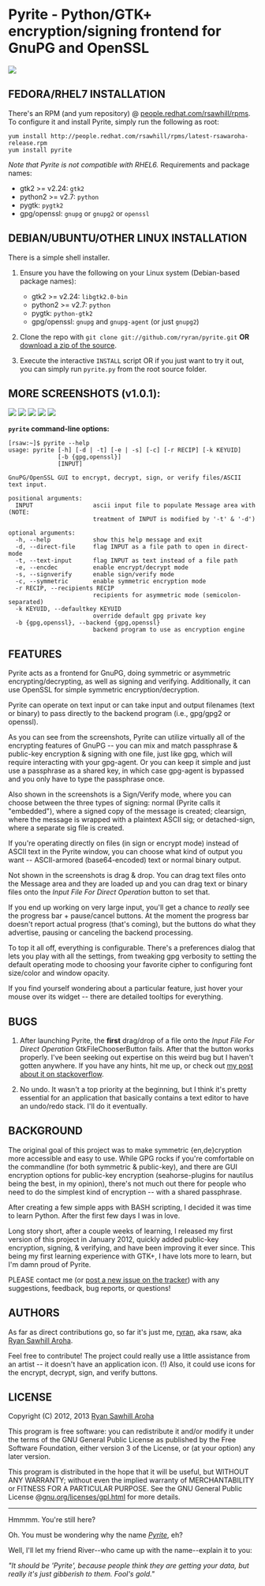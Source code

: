 Pyrite - Python/GTK+ encryption/signing frontend for GnuPG and OpenSSL
======================================================================

![](http://b19.org/linux/pyrite/1enc_txt.png)


FEDORA/RHEL7 INSTALLATION
-------------------------
There's an RPM (and yum repository) @ [people.redhat.com/rsawhill/rpms](http://people.redhat.com/rsawhill/rpms/). To configure it and install Pyrite, simply run the following as root:

  ```
  yum install http://people.redhat.com/rsawhill/rpms/latest-rsawaroha-release.rpm
  yum install pyrite
  ```

*Note that Pyrite is not compatible with RHEL6.*
Requirements and package names:

- gtk2 >= v2.24: `gtk2`  
- python2 >= v2.7: `python`  
- pygtk: `pygtk2`  
- gpg/openssl: `gnupg` or `gnupg2` or `openssl`


DEBIAN/UBUNTU/OTHER LINUX INSTALLATION
--------------------------------------
There is a simple shell installer.

1. Ensure you have the following on your Linux system (Debian-based package names):

    - gtk2 >= v2.24: `libgtk2.0-bin`  
    - python2 >= v2.7: `python`  
    - pygtk: `python-gtk2`  
    - gpg/openssl: `gnupg` and `gnupg-agent` (or just `gnupg2`) 

2. Clone the repo with `git clone git://github.com/ryran/pyrite.git` **OR** [download a zip of the source](https://github.com/ryran/pyrite/archive/master.zip).

3. Execute the interactive `INSTALL` script OR if you just want to try it out, you can simply run `pyrite.py` from the root source folder.


MORE SCREENSHOTS (v1.0.1):
-------------------------------
![](http://b19.org/linux/pyrite/2clearsign_txt.png)
![](http://b19.org/linux/pyrite/3enc_prog.png)
![](http://b19.org/linux/pyrite/4dec_txt.png)
![](http://b19.org/linux/pyrite/5openssl_txt.png)
![](http://b19.org/linux/pyrite/6prefs.png)

**`pyrite` command-line options:**

```
[rsaw:~]$ pyrite --help
usage: pyrite [-h] [-d | -t] [-e | -s] [-c] [-r RECIP] [-k KEYUID]
              [-b {gpg,openssl}]
              [INPUT]

GnuPG/OpenSSL GUI to encrypt, decrypt, sign, or verify files/ASCII text input.

positional arguments:
  INPUT                 ascii input file to populate Message area with (NOTE:
                        treatment of INPUT is modified by '-t' & '-d')

optional arguments:
  -h, --help            show this help message and exit
  -d, --direct-file     flag INPUT as a file path to open in direct-mode
  -t, --text-input      flag INPUT as text instead of a file path
  -e, --encdec          enable encrypt/decrypt mode
  -s, --signverify      enable sign/verify mode
  -c, --symmetric       enable symmetric encryption mode
  -r RECIP, --recipients RECIP
                        recipients for asymmetric mode (semicolon-separated)
  -k KEYUID, --defaultkey KEYUID
                        override default gpg private key
  -b {gpg,openssl}, --backend {gpg,openssl}
                        backend program to use as encryption engine
```


FEATURES
----------
Pyrite acts as a frontend for GnuPG, doing symmetric or asymmetric encrypting/decrypting, as well as signing and verifying. Additionally, it can use OpenSSL for simple symmetric encryption/decryption.

Pyrite can operate on text input or can take input and output filenames (text or binary) to pass directly to the backend program (i.e., gpg/gpg2 or openssl).

As you can see from the screenshots, Pyrite can utilize virtually all of the encrypting features of GnuPG -- you can mix and match passphrase & public-key encryption & signing with one file, just like gpg, which will require interacting with your gpg-agent. Or you can keep it simple and just use a passphrase as a shared key, in which case gpg-agent is bypassed and you only have to type the passphrase once.

Also shown in the screenshots is a Sign/Verify mode, where you can choose between the three types of signing: normal (Pyrite calls it "embedded"), where a signed copy of the message is created; clearsign, where the message is wrapped with a plaintext ASCII sig; or detached-sign, where a separate sig file is created.

If you're operating directly on files (in sign or encrypt mode) instead of ASCII text in the Pyrite window, you can choose what kind of output you want -- ASCII-armored (base64-encoded) text or normal binary output.

Not shown in the screenshots is drag & drop. You can drag text files onto the Message area and they are loaded up and you can drag text or binary files onto the *Input File For Direct Operation* button to set that.

If you end up working on very large input, you'll get a chance to *really* see the progress bar + pause/cancel buttons. At the moment the progress bar doesn't report actual progress (that's coming), but the buttons do what they advertise, pausing or canceling the backend processing.

To top it all off, everything is configurable. There's a preferences dialog that lets you play with all the settings, from tweaking gpg verbosity to setting the default operating mode to choosing your favorite cipher to configuring font size/color and window opacity.

If you find yourself wondering about a particular feature, just hover your mouse over its widget -- there are detailed tooltips for everything.


BUGS
----------
1) After launching Pyrite, the **first** drag/drop of a file onto the *Input File For Direct Operation* GtkFileChooserButton fails. After that the button works properly. I've been seeking out expertise on this weird bug but I haven't gotten anywhere. If you have any hints, hit me up, or check out [my post about it on stackoverflow](http://stackoverflow.com/questions/9047844/pygtk-troubles-with-drag-and-drop-file-to-gtkfilechooserbutton).

2) No undo. It wasn't a top priority at the beginning, but I think it's pretty essential for an application that basically contains a text editor to have an undo/redo stack. I'll do it eventually.


BACKGROUND
----------

The original goal of this project was to make symmetric {en,de}cryption more accessible and easy to use. While GPG rocks if you're comfortable on the commandline (for both symmetric & public-key), and there are GUI encryption options for public-key encryption (seahorse-plugins for nautilus being the best, in my opinion), there's not much out there for people who need to do the simplest kind of encryption -- with a shared passphrase.

After creating a few simple apps with BASH scripting, I decided it was time to learn Python. After the first few days I was in love.

Long story short, after a couple weeks of learning, I released my first version of this project in January 2012, quickly added public-key encryption, signing, & verifying, and have been improving it ever since. This being my first learning experience with GTK+, I have lots more to learn, but I'm damn proud of Pyrite.

PLEASE contact me (or [post a new issue on the tracker](/ryran/pyrite/issues)) with any suggestions, feedback, bug reports, or questions!


AUTHORS
-------

As far as direct contributions go, so far it's just me, [ryran](/ryran), aka rsaw, aka [Ryan Sawhill Aroha](http://b19.org).

Feel free to contribute!
The project could really use a little assistance from an artist -- it doesn't have an application icon. (!) Also, it could use icons for the encrypt, decrypt, sign, and verify buttons.



LICENSE
-------

Copyright (C) 2012, 2013 [Ryan Sawhill Aroha](http://b19.org)

This program is free software: you can redistribute it and/or modify
it under the terms of the GNU General Public License as published by
the Free Software Foundation, either version 3 of the License, or
(at your option) any later version.

This program is distributed in the hope that it will be useful,
but WITHOUT ANY WARRANTY; without even the implied warranty of
MERCHANTABILITY or FITNESS FOR A PARTICULAR PURPOSE. See the GNU
General Public License @[gnu.org/licenses/gpl.html](http://gnu.org/licenses/gpl.html>) for more details.




--------


Hmmmm. You're still here?

Oh. You must be wondering why the name [*Pyrite*](http://en.wikipedia.org/wiki/Pyrite), eh?

Well, I'll let my friend River--who came up with the name--explain it to you:

*"It should be 'Pyrite', because people think they are getting your data, but really it's just gibberish to them. Fool's gold."*

